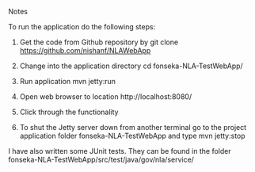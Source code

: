 Notes


To run the application do the following steps:

1. Get the code from Github repository by
	git clone https://github.com/nishanf/NLAWebApp

2. Change into the application directory
	cd fonseka-NLA-TestWebApp/

3. Run application
      mvn jetty:run

4. Open web browser to location http://localhost:8080/

5. Click through the functionality

6. To shut the Jetty server down from another terminal go to the project application folder fonseka-NLA-TestWebApp and type 
     mvn jetty:stop


I have also written some JUnit tests. They can be found in the folder fonseka-NLA-TestWebApp/src/test/java/gov/nla/service/

